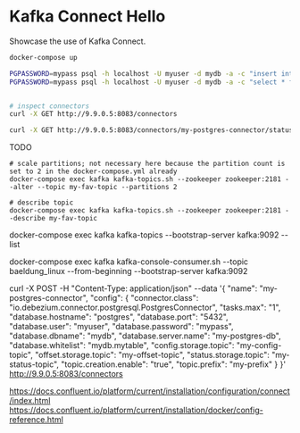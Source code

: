 # Kafka Connect Hello
Showcase the use of Kafka Connect.


```bash
docker-compose up

PGPASSWORD=mypass psql -h localhost -U myuser -d mydb -a -c "insert into mytable (value) values ('andi'),('mandi');"
PGPASSWORD=mypass psql -h localhost -U myuser -d mydb -a -c "select * from mytable;"


# inspect connectors
curl -X GET http://9.9.0.5:8083/connectors

curl -X GET http://9.9.0.5:8083/connectors/my-postgres-connector/status
```


TODO
```
# scale partitions; not necessary here because the partition count is set to 2 in the docker-compose.yml already
docker-compose exec kafka kafka-topics.sh --zookeeper zookeeper:2181 --alter --topic my-fav-topic --partitions 2

# describe topic
docker-compose exec kafka kafka-topics.sh --zookeeper zookeeper:2181 --describe my-fav-topic
```




docker-compose exec kafka kafka-topics --bootstrap-server kafka:9092 --list


docker-compose exec kafka kafka-console-consumer.sh --topic baeldung_linux --from-beginning --bootstrap-server kafka:9092

curl -X POST -H "Content-Type: application/json" --data '{
    "name": "my-postgres-connector",
    "config": {
        "connector.class": "io.debezium.connector.postgresql.PostgresConnector",
        "tasks.max": "1",
        "database.hostname": "postgres",
        "database.port": "5432",
        "database.user": "myuser",
        "database.password": "mypass",
        "database.dbname": "mydb",
        "database.server.name": "my-postgres-db",
        "database.whitelist": "mydb.mytable",
        "config.storage.topic": "my-config-topic",
        "offset.storage.topic": "my-offset-topic",
        "status.storage.topic": "my-status-topic",
        "topic.creation.enable": "true",
        "topic.prefix": "my-prefix"
    }
}' http://9.9.0.5:8083/connectors





https://docs.confluent.io/platform/current/installation/configuration/connect/index.html
https://docs.confluent.io/platform/current/installation/docker/config-reference.html